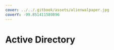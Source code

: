 ```yaml
---
cover: ../../.gitbook/assets/alienwalpaper.jpg
coverY: -99.851411589896
---
```


# Active Directory


